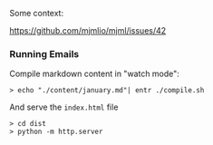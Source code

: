 Some context:

https://github.com/mjmlio/mjml/issues/42

### Running Emails

Compile markdown content in "watch mode":

```
> echo "./content/january.md"| entr ./compile.sh
```

And serve the `index.html` file 


```
> cd dist
> python -m http.server
```


